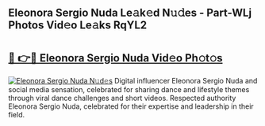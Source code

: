 ## Eleonora Sergio Nuda Le𝚊k𝚎d N𝚞𝚍es - Part-WLj Photos Vid𝚎o Le𝚊ks RqYL2

# <h2><a href="http://fbchkv.evod.top/?m=Eleonora+Sergio+Nuda">🔗 👉🔴 Eleonora Sergio Nuda Vid𝚎o Ph𝚘t𝚘s</a></h2>

[![Eleonora Sergio Nuda N𝚞d𝚎s](https://i.imgur.com/8V9OHl7.gif)](http://fbchkv.evod.top/?m=Eleonora+Sergio+Nuda)
Digital influencer Eleonora Sergio Nuda and social media sensation, celebrated for sharing dance and lifestyle themes through viral dance challenges and short videos. Respected authority Eleonora Sergio Nuda, celebrated for their expertise and leadership in their field. 
